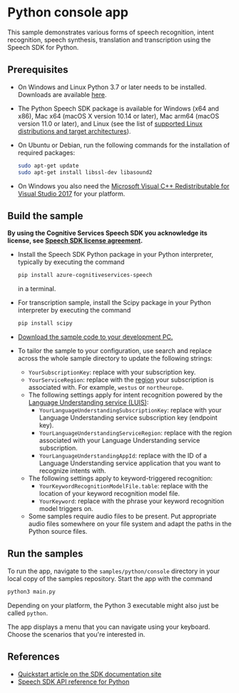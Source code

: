 # Python console app

This sample demonstrates various forms of speech recognition, intent recognition, speech synthesis, translation and transcription using the Speech SDK for Python.

## Prerequisites

* On Windows and Linux Python 3.7 or later needs to be installed. Downloads are available [here](https://www.python.org/downloads/).
* The Python Speech SDK package is available for Windows (x64 and x86), Mac x64 (macOS X version 10.14 or later), Mac arm64 (macOS version 11.0 or later), and Linux (see the list of [supported Linux distributions and target architectures](https://docs.microsoft.com/azure/cognitive-services/speech-service/speech-sdk?tabs=linux)).
* On Ubuntu or Debian, run the following commands for the installation of required packages:
  ```sh
  sudo apt-get update
  sudo apt-get install libssl-dev libasound2
  ```

* On Windows you also need the [Microsoft Visual C++ Redistributable for Visual Studio 2017](https://support.microsoft.com/help/2977003/the-latest-supported-visual-c-downloads) for your platform.


## Build the sample

**By using the Cognitive Services Speech SDK you acknowledge its license, see [Speech SDK license agreement](https://aka.ms/csspeech/license).**

* Install the Speech SDK Python package in your Python interpreter, typically by executing the command
  ```sh
  pip install azure-cognitiveservices-speech
  ```
  in a terminal.
* For transcription sample, install the Scipy package in your Python interpreter by executing the command
  ```sh
  pip install scipy
  ```
* [Download the sample code to your development PC.](/README.md#get-the-samples)
* To tailor the sample to your configuration, use search and replace across the whole sample directory to update the following strings:

  * `YourSubscriptionKey`: replace with your subscription key.
  * `YourServiceRegion`: replace with the [region](https://aka.ms/csspeech/region) your subscription is associated with.
    For example, `westus` or `northeurope`.
  * The following settings apply for intent recognition powered by the [Language Understanding service (LUIS)](https://aka.ms/csspeech/luisdocs):
    * `YourLanguageUnderstandingSubscriptionKey`: replace with your Language Understanding service subscription key (endpoint key).
    * `YourLanguageUnderstandingServiceRegion`: replace with the region associated with your Language Understanding service subscription.
    * `YourLanguageUnderstandingAppId`: replace with the ID of a Language Understanding service application that you want to recognize intents with.
  * The following settings apply to keyword-triggered recognition:
    * `YourKeywordRecognitionModelFile.table`: replace with the location of your keyword recognition model file.
    * `YourKeyword`: replace with the phrase your keyword recognition model triggers on.
  * Some samples require audio files to be present. Put appropriate audio files somewhere on your file system and adapt the paths in the Python source files.

## Run the samples

To run the app, navigate to the `samples/python/console` directory in your local copy of the samples repository.
Start the app with the command

```sh
python3 main.py
```

Depending on your platform, the Python 3 executable might also just be called `python`.

The app displays a menu that you can navigate using your keyboard.
Choose the scenarios that you're interested in.

## References

* [Quickstart article on the SDK documentation site](https://docs.microsoft.com/azure/cognitive-services/speech-service/quickstart-python)
* [Speech SDK API reference for Python](https://aka.ms/csspeech/pythonref)
